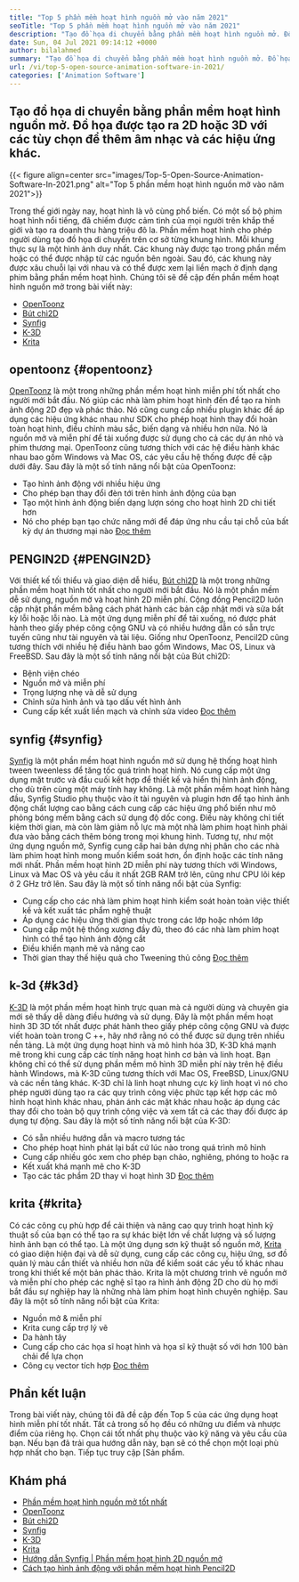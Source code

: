 ```yaml
---
title: "Top 5 phần mềm hoạt hình nguồn mở vào năm 2021" 
seoTitle: "Top 5 phần mềm hoạt hình nguồn mở vào năm 2021" 
description: "Tạo đồ họa di chuyển bằng phần mềm hoạt hình nguồn mở. Đồ họa được tạo ra 2D hoặc 3D với các tùy chọn để thêm âm nhạc và các hiệu ứng khác." 
date: Sun, 04 Jul 2021 09:14:12 +0000
author: bilalahmed
summary: "Tạo đồ họa di chuyển bằng phần mềm hoạt hình nguồn mở. Đồ họa được tạo ra 2D hoặc 3D với các tùy chọn để thêm âm nhạc và các hiệu ứng khác." 
url: /vi/top-5-open-source-animation-software-in-2021/
categories: ['Animation Software']
---
```


## Tạo đồ họa di chuyển bằng phần mềm hoạt hình nguồn mở. Đồ họa được tạo ra 2D hoặc 3D với các tùy chọn để thêm âm nhạc và các hiệu ứng khác.

{{< figure align=center src="images/Top-5-Open-Source-Animation-Software-In-2021.png" alt="Top 5 phần mềm hoạt hình nguồn mở vào năm 2021">}}

Trong thế giới ngày nay, hoạt hình là vô cùng phổ biến. Có một số bộ phim hoạt hình nổi tiếng, đã chiếm được cảm tình của mọi người trên khắp thế giới và tạo ra doanh thu hàng triệu đô la. Phần mềm hoạt hình cho phép người dùng tạo đồ họa di chuyển trên cơ sở từng khung hình. Mỗi khung thực sự là một hình ảnh duy nhất. Các khung này được tạo trong phần mềm hoặc có thể được nhập từ các nguồn bên ngoài. Sau đó, các khung này được xâu chuỗi lại với nhau và có thể được xem lại liền mạch ở định dạng phim bằng phần mềm hoạt hình. Chúng tôi sẽ đề cập đến phần mềm hoạt hình nguồn mở trong bài viết này:
  * [OpenToonz][1]
  * [Bút chì2D][2]
  * [Synfig][3]
  * [K-3D][4]
  * [Krita][5]

## opentoonz   {#opentoonz}
[OpenToonz][6] là một trong những phần mềm hoạt hình miễn phí tốt nhất cho người mới bắt đầu. Nó giúp các nhà làm phim hoạt hình đến để tạo ra hình ảnh động 2D đẹp và phác thảo. Nó cũng cung cấp nhiều plugin khác để áp dụng các hiệu ứng khác nhau như SDK cho phép hoạt hình thay đổi hoàn toàn hoạt hình, điều chỉnh màu sắc, biến dạng và nhiều hơn nữa. Nó là nguồn mở và miễn phí để tải xuống được sử dụng cho cả các dự án nhỏ và phim thương mại. OpenToonz cũng tương thích với các hệ điều hành khác nhau bao gồm Windows và Mac OS, các yêu cầu hệ thống được đề cập dưới đây. Sau đây là một số tính năng nổi bật của OpenToonz:
  * Tạo hình ảnh động với nhiều hiệu ứng
  * Cho phép bạn thay đổi đèn tới trên hình ảnh động của bạn
  * Tạo một hình ảnh động biến dạng lượn sóng cho hoạt hình 2D chi tiết hơn
  * Nó cho phép bạn tạo chức năng mới để đáp ứng nhu cầu tại chỗ của bất kỳ dự án thương mại nào
[Đọc thêm][7]

## PENGIN2D   {#PENGIN2D}
Với thiết kế tối thiểu và giao diện dễ hiểu, [Bút chì2D][8] là một trong những phần mềm hoạt hình tốt nhất cho người mới bắt đầu. Nó là một phần mềm dễ sử dụng, nguồn mở và hoạt hình 2D miễn phí. Cộng đồng Pencil2D luôn cập nhật phần mềm bằng cách phát hành các bản cập nhật mới và sửa bất kỳ lỗi hoặc lỗi nào. Là một ứng dụng miễn phí để tải xuống, nó được phát hành theo giấy phép công cộng GNU và có nhiều hướng dẫn có sẵn trực tuyến cũng như tài nguyên và tài liệu. Giống như OpenToonz, Pencil2D cũng tương thích với nhiều hệ điều hành bao gồm Windows, Mac OS, Linux và FreeBSD. Sau đây là một số tính năng nổi bật của Bút chì2D:
  * Bệnh viện chéo
  * Nguồn mở và miễn phí
  * Trọng lượng nhẹ và dễ sử dụng
  * Chỉnh sửa hình ảnh và tạo dấu vết hình ảnh
  * Cung cấp kết xuất liền mạch và chỉnh sửa video
[Đọc thêm][9]

## synfig   {#synfig}
[Synfig][10] là một phần mềm hoạt hình nguồn mở sử dụng hệ thống hoạt hình tween tweenless để tăng tốc quá trình hoạt hình. Nó cung cấp một ứng dụng mặt trước và đầu cuối kết hợp để thiết kế và hiển thị hình ảnh động, cho dù trên cùng một máy tính hay không. Là một phần mềm hoạt hình hàng đầu, Synfig Studio phụ thuộc vào ít tài nguyên và plugin hơn để tạo hình ảnh động chất lượng cao bằng cách cung cấp các hiệu ứng phổ biến như mô phỏng bóng mềm bằng cách sử dụng độ dốc cong. Điều này không chỉ tiết kiệm thời gian, mà còn làm giảm nỗ lực mà một nhà làm phim hoạt hình phải đưa vào bằng cách thêm bóng trong mọi khung hình. Tương tự, như một ứng dụng nguồn mở, Synfig cung cấp hai bản dựng nhị phân cho các nhà làm phim hoạt hình mong muốn kiểm soát hơn, ổn định hoặc các tính năng mới nhất. Phần mềm hoạt hình 2D miễn phí này tương thích với Windows, Linux và Mac OS và yêu cầu ít nhất 2GB RAM trở lên, cũng như CPU ​​lõi kép ở 2 GHz trở lên. Sau đây là một số tính năng nổi bật của Synfig:
  * Cung cấp cho các nhà làm phim hoạt hình kiểm soát hoàn toàn việc thiết kế và kết xuất tác phẩm nghệ thuật
  * Áp dụng các hiệu ứng thời gian thực trong các lớp hoặc nhóm lớp
  * Cung cấp một hệ thống xương đầy đủ, theo đó các nhà làm phim hoạt hình có thể tạo hình ảnh động cắt
  * Điều khiển mạnh mẽ và nâng cao
  * Thời gian thay thế hiệu quả cho Tweening thủ công
[Đọc thêm][11]

## k-3d   {#k3d}
[K-3D][12] là một phần mềm hoạt hình trực quan mà cả người dùng và chuyên gia mới sẽ thấy dễ dàng điều hướng và sử dụng. Đây là một phần mềm hoạt hình 3D 3D tốt nhất được phát hành theo giấy phép công cộng GNU và được viết hoàn toàn trong C ++, hãy nhớ rằng nó có thể được sử dụng trên nhiều nền tảng. Là một ứng dụng hoạt hình và mô hình hóa 3D, K-3D khá mạnh mẽ trong khi cung cấp các tính năng hoạt hình cơ bản và linh hoạt. Bạn không chỉ có thể sử dụng phần mềm mô hình 3D miễn phí này trên hệ điều hành Windows, mà K-3D cũng tương thích với Mac OS, FreeBSD, Linux/GNU và các nền tảng khác. K-3D chỉ là linh hoạt nhưng cực kỳ linh hoạt vì nó cho phép người dùng tạo ra các quy trình công việc phức tạp kết hợp các mô hình hoạt hình khác nhau, phản ánh các mặt khác nhau hoặc áp dụng các thay đổi cho toàn bộ quy trình công việc và xem tất cả các thay đổi được áp dụng tự động. Sau đây là một số tính năng nổi bật của K-3D:
  * Có sẵn nhiều hướng dẫn và macro tương tác
  * Cho phép hoạt hình phát lại bất cứ lúc nào trong quá trình mô hình
  * Cung cấp nhiều góc xem cho phép bạn chảo, nghiêng, phóng to hoặc ra
  * Kết xuất khá mạnh mẽ cho K-3D
  * Tạo các tác phẩm 2D thay vì hoạt hình 3D
[Đọc thêm][13]

## krita   {#krita}
Có các công cụ phù hợp để cải thiện và nâng cao quy trình hoạt hình kỹ thuật số của bạn có thể tạo ra sự khác biệt lớn về chất lượng và số lượng hình ảnh bạn có thể tạo. Là một ứng dụng sơn kỹ thuật số nguồn mở, [Krita][14] có giao diện hiện đại và dễ sử dụng, cung cấp các công cụ, hiệu ứng, sơ đồ quản lý màu cần thiết và nhiều hơn nữa để kiểm soát các yếu tố khác nhau trong khi thiết kế một bản phác thảo. Krita là một chương trình vẽ nguồn mở và miễn phí cho phép các nghệ sĩ tạo ra hình ảnh động 2D cho dù họ mới bắt đầu sự nghiệp hay là những nhà làm phim hoạt hình chuyên nghiệp. Sau đây là một số tính năng nổi bật của Krita:
  * Nguồn mở & miễn phí
  * Krita cung cấp trợ lý vẽ
  * Da hành tây
  * Cung cấp cho các họa sĩ hoạt hình và họa sĩ kỹ thuật số với hơn 100 bàn chải để lựa chọn
  * Công cụ vector tích hợp
[Đọc thêm][15]

## Phần kết luận
Trong bài viết này, chúng tôi đã đề cập đến Top 5 của các ứng dụng hoạt hình miễn phí tốt nhất. Tất cả trong số họ đều có những ưu điểm và nhược điểm của riêng họ. Chọn cái tốt nhất phụ thuộc vào kỹ năng và yêu cầu của bạn. Nếu bạn đã trải qua hướng dẫn này, bạn sẽ có thể chọn một loại phù hợp nhất cho bạn. Tiếp tục truy cập [Sản phẩm.

## Khám phá
  * [Phần mềm hoạt hình nguồn mở tốt nhất][18]
  * [OpenToonz][7]
  * [Bút chì2D][9]
  * [Synfig][11]
  * [K-3D][13]
  * [Krita][15]
  * [Hướng dẫn Synfig | Phần mềm hoạt hình 2D nguồn mở][19]
  * [Cách tạo hình ảnh động với phần mềm hoạt hình Pencil2D][20]

  
[1]: #opentoonz
[2]: #pencil2d
[3]: #synfig
[4]: #k3d
[5]: #krita
[6]: https://opentoonz.github.io/e/
[7]: https://products.containerize.com/animation-software/opentoonz/
[8]: https://www.pencil2d.org/
[9]: https://products.containerize.com/animation-software/pencil2d/
[10]: https://www.synfig.org/
[11]: https://products.containerize.com/animation-software/synfig/
[12]: http://www.k-3d.org/
[13]: https://products.containerize.com/animation-software/k3d/
[14]: https://krita.org/en/
[15]: https://products.containerize.com/animation-software/krita/
[16]: https://products.containerize.com/
[17]: https://blog.containerize.com/
[18]: https://products.containerize.com/animation-software/
[19]: https://blog.containerize.com/animation-software/synfig-tutorial-an-open-source-2d-animation-software/
[20]: https://blog.containerize.com/animation-software/how-to-create-animations-with-pencil2d-animation-software/
